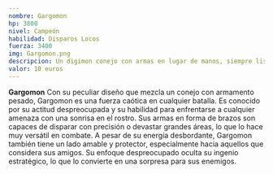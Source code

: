 ```yaml
---
nombre: Gargomon
hp: 3800
nivel: Campeón
habilidad: Disparos Locos
fuerza: 3400
img: Gargomon.png
descripcion: Un digimon conejo con armas en lugar de manos, siempre listo para la acción.
valor: 10 euros
---
```


**Gargomon**
Con su peculiar diseño que mezcla un conejo con armamento pesado, Gargomon es una fuerza caótica en cualquier batalla. Es conocido por su actitud despreocupada y su habilidad para enfrentarse a cualquier amenaza con una sonrisa en el rostro. Sus armas en forma de brazos son capaces de disparar con precisión o devastar grandes áreas, lo que lo hace muy versátil en combate. A pesar de su energía desbordante, Gargomon también tiene un lado amable y protector, especialmente hacia aquellos que considera sus amigos. Su enfoque despreocupado oculta su ingenio estratégico, lo que lo convierte en una sorpresa para sus enemigos.
